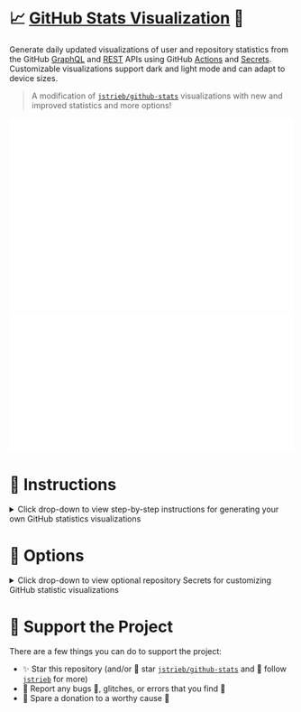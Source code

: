 # 📈 [GitHub Stats Visualization](https://github.com/R055A/GitStats) 🔭

Generate daily updated visualizations of user and repository statistics from the GitHub [GraphQL](https://docs.github.com/en/graphql) and [REST](https://docs.github.com/en/rest) APIs using GitHub [Actions](https://docs.github.com/en/actions) and [Secrets](https://docs.github.com/en/actions/security-guides/encrypted-secrets). Customizable visualizations support dark and light mode and can adapt to device sizes.

> A modification of [`jstrieb/github-stats`](https://github.com/jstrieb/github-stats) visualizations with new and improved statistics and more options!

[![GitStats Overview](https://raw.githubusercontent.com/R055A/GitStats/actions_branch/generated_images/overview.svg)![GitStats Languages](https://raw.githubusercontent.com/R055A/GitStats/actions_branch/generated_images/languages.svg)](https://github.com/R055A/GitStats)

# :rocket: Instructions

<details>
<summary>Click drop-down to view step-by-step instructions for generating your own GitHub statistics visualizations
</summary>

### Copy Repository

1. Click either link to start generating your own GitHub statistic visualizations: 
   1. [Generate your own copy of this repository without the commit history](https://github.com/R055A/GitStats/generate)
      * *Note: the first GitHub Actions workflow initiated at creation of the copied repository is expected to fail*
   2. [Fork a copy of this repository with the commit history configured to sync changes](https://github.com/R055A/GitStats/fork)
      * *Note: this copies all branches including the `action_branch` with statistics, but this can be overwritten*

### Generate a New Personal Access Token

2. Generate a personal access token by following these steps:
   1. If you are logged in, click this link to: [generate a new "classic" token](https://github.com/settings/tokens/new)
      * *Otherwise, to learn how to generate a personal access token: [read these instructions](https://docs.github.com/en/github/authenticating-to-github/creating-a-personal-access-token)*
   2. Ensure it is a "classic" token being generated and not a "fine-grained" token
   2. Name the token
   3. Select your preferred '***Expiration***' date
   4. Select `repo` for '<u>**Full control of private repositories**</u>'
   5. Select `read:user` to '<u>**Read only ALL user profile data**</u>'
   6. Click the '***Generate token***' button
   7. Copy the generated token - there is only one opportunity provided for this

### Create ACCESS_TOKEN Secret

3. Create a repository secret for the personal access token by following these steps:
   1. If this is your copy of the repository, click this link to: [create a new secret](../../settings/secrets/actions/new)
      * *Otherwise, go to repository **Settings**, click the **Secrets** option, then click **New repository secret***
   2. Name the new secret: `ACCESS_TOKEN`
   3. Enter the generated **[personal access token](#generate-a-new-personal-access-token)** as the '*Value*'

### Run GitHub Actions Workflow

4. Manually generate GitHub statistics visualizations:
   1. This can be done using any of the following two GitHub Actions workflows:
      1. For the **first time**, or to **reset stored statistics** (although this is done with every push to the main):
         * Click the link to: [go to the **Generate Git Stats Images** GitHub Actions workflow](../../actions/workflows/non_auto_generate_stat_images.yml)
         > *This is required if the `actions_branch` branch is not created, as it is created when run*
      2. Otherwise, for **updating** generated statistics visualizations (although this is automatically done daily):
         * Click the link to: [go to the **Auto Update Stats Images** GitHub Actions workflow](../../actions/workflows/auto_update_stat_images.yml)
         > *This requires the `actions_branch` branch to first be created with generated statistics visualizations*
   2. With the GitHub Actions page open, click the '***Run workflow***' dropdown menu button
   3. Select `Branch: main` from the '***Use workflow from***' dropdown list
   4. Click the '***Run workflow***' button
       * _Note: this could take some time_

### View Generated Statistics

5. Following the successful completion of a workflow, generated statistics visualizations can be viewed:
   1. In the `generated_images` directory in the `actions_branch` branch with the following image links:
      1. [Language statistics](../../blob/actions_branch/generated_images/languages.svg)
      2. [Overview statistics](../../blob/actions_branch/generated_images/overview.svg)

### Display Generated Statistics

6. To display the generated statistics, static URLs can be used for images that are updated daily:
   1. For generated language statistics visualizations (replacing `<username>` with your GitHub username):
   ```md
   ![](https://raw.githubusercontent.com/<username>/GitStats/actions_branch/generated_images/languages.svg)
   ```
   2. For generated overview statistic visualizations (replacing `<username>` with your GitHub username):
   ```md
   ![](https://raw.githubusercontent.com/<username>/GitStats/actions_branch/generated_images/overview.svg)
   ```
   
</details>

# :closed_lock_with_key: Options

<details>
<summary>Click drop-down to view optional repository Secrets for customizing GitHub statistic visualizations
</summary>

* ### Optional Secret *Name*: `EXCLUDED`
  For excluding repositories from being included entirely in the generated statistic visualizations.
  
  **Instructions**:
  * enter *Value* in the following format (separated by commas):
    * `[owner/repo],[owner/repo],...,[owner/repo]`
  * example:
    * `jstrieb/github-stats,rahul-jha98/github-stats-transparent,idiotWu/stats`
* ### Optional Secret *Name*: `ONLY_INCLUDED`
  For **ONLY** including repositories in the generated statistic visualizations
    - such as when there are fewer repositories to include than to exclude
  
    **Instructions**:
    * enter *Value* in the following format (separated by commas):
      * `[owner/repo],[owner/repo],...,[owner/repo]`
    * example:
      * `R055A/GitStats,R055A/R055A`
* ### Optional Secret *Name*: `EXCLUDED_LANGS`
  For excluding undesired languages from being included in the generated statistic visualizations
  
  **Instructions**:
  * enter *Value* in the following format (separated by commas):
    * `[language],[language],...,[language]`
  * example:
    * `HTML,Jupyter Notebook,Makefile,Dockerfile`
* ### Optional Secret *Name*: `INCLUDE_FORKED_REPOS`
  Boolean option for including forked repositories in the generated statistic visualizations. These could repeat statistical calculations
    - `false` by default

  **Instructions**:
  * enter *Value* in the following format:
    * `<boolean>`
  * examples:
    * `true`
* ### Optional Secret *Name*: `EXCLUDE_CONTRIB_REPOS`
  Boolean option for excluding non-owned repositories contributed to in the generated statistic visualizations
    - `false` by default

  **Instructions**:
  * enter *Value* in the following format:
    * `<boolean>`
  * examples:
    * `true`
* ### Optional Secret *Name*: `EXCLUDE_ARCHIVE_REPOS`
  Boolean option for excluding archived repositories in the generated statistic visualizations
    - `false` by default
    
  **Instructions**:
  * enter *Value* in the following format:
    * `<boolean>`
  * examples:
    * `true`
* ### Optional Secret *Name*: `EXCLUDE_PRIVATE_REPOS`
  Boolean option for excluding private repositories in the generated statistic visualizations
    - for when you want to keep those secrets locked away from prying eyes
    - `false` by default
    
  **Instructions**:
  * enter *Value* in the following format:
    * `<boolean>`
  * examples:
    * `true`
* ### Optional Secret *Name*: `EXCLUDE_PUBLIC_REPOS`
  Boolean option for excluding public repositories in the generated statistic visualizations
    - `false` by default
    
  **Instructions**:
  * enter *Value* in the following format:
    * `<boolean>`
  * examples:
    * `true`
* ### Optional Secret *Name*: `MORE_REPOS`
  For including repositories that are otherwise not included in generated statistic visualizations when scraping by username
    - such as repositories imported from, say, GitLab - hint: add emails used in imported repo commits to profile settings
    
  **Instructions**:
  * enter *Value* in the following format (separated by commas):
    * `[owner/repo],[owner/repo],...,[owner/repo]`
  * example:
    * `R055A/GitStats,R055A/R055A`
* ### Optional Secret *Name*: `MORE_COLLABS`
  For adding a constant value to the generated repository collaborators statistic
    - such as for collaborators that are otherwise not represented
    
  **Instructions**:
  * enter *Value* in the following format:
    * `<int>`
  * example:
    * `4`
* ### Optional Secret *Name*: `EXCLUDED_COLLAB_REPOS`
  For excluding collaborative repositories from being included in the average contribution statistics calculations
    - for example, such as for when 
      - contributions are made to a collaborative repo, but it is not one of your projects (open-source typo fix, etc)
      - someone deletes and re-adds the entire codebase a few times too many
      - your or someone else's performance is not fairly represented - missing data bias 
      - pirates, ninjas, etc.

  **Instructions**:
  * enter *Value* in the following format (separated by commas):
    * `[owner/repo],[owner/repo],...,[owner/repo]`
  * example:
    * `tera_open_source/bit_typo_fix,peer_repo/missing_or_no_git_co_author_credit,dude_collab/email_not_reg_on_github,dog_ate/my_repo,mars/attacks`
* ### Optional Secret *Name*: `MORE_COLLAB_REPOS`
    For including collaborative repositories that are otherwise not included in the average contribution statistics calculations
    - for example, such as when
      - nobody even bothered to join the repository as a collaborator let alone contribute anything
      - the repository is imported and because it is ghosted there are no other contributions and, thus, none of the other collaborators are represented in the scraping

  **Instructions**:
  * enter *Value* in the following format (separated by commas):
    * `[owner/repo],[owner/repo],...,[owner/repo]`
  * example:
    * `imported_ghosted/large_A+_collab_project,slave_trade/larger_A++_project`
* ### Optional Secret *Name*: `STORE_REPO_VIEWS`
  Boolean for storing generated repository view statistic visualization data beyond the 14 day-limit GitHub API allows 
    - `true` by default

  **Instructions**:
  * enter *Value* in the following format:
    * `<boolean>`
  * examples:
    * `false`
* ### Optional Secret *Name*: `REPO_VIEWS`
  For adding a constant value to the generated repository view statistics
    - such as for when the stored data is reset or when importing stat data from elsewhere
    - requires being removed within 14 days after the first workflow is run (with `LAST_VIEWED`)
    - requires corresponding `LAST_VIEWED` and `FIRST_VIEWED` Secrets
    
  **Instructions**:
  * enter *Value* in the following format:
    * `<int>`
  * example:
    * `5000`
* ### Optional Secret *Name*: `LAST_VIEWED`
  For updating the date the generated repository view statistics data is added to storage from
    - such as for when the stored data is reset or when importing stat data from elsewhere
    - requires being removed within 14 days after the first workflow is run (with `REPO_VIEWS`)
    - may require corresponding `REPO_VIEWS` and `FIRST_VIEWED` Secrets
    
  **Instructions**:
  * enter *Value* in the following format:
    * `YYYY-MM-DD`
  * example:
    * `2020-10-01`
* ### Optional Secret *Name*: `FIRST_VIEWED`
  For updating the '*as of*' date the generated repository view statistics data is stored from
    - such as for when the stored data is reset or when importing stat data from elsewhere
    - may require corresponding `REPO_VIEWS` and `LAST_VIEWED` Secrets
    
  **Instructions**:
  * enter *Value* in the following format:
    * `YYYY-MM-DD`
  * example:
    * `2021-03-31`
</details>

# :green_heart: Support the Project

There are a few things you can do to support the project:

- ✨ Star this repository (and/or 🌠 star [`jstrieb/github-stats`](https://github.com/jstrieb/github-stats) and 🔭 follow [`jstrieb`](https://github.com/jstrieb) for more)
- :memo: Report any bugs :bug:, glitches, or errors that you find :monocle_face:
- :money_with_wings: Spare a donation to a worthy cause 🥹
